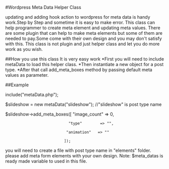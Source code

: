 #Wordpress Meta Data Helper Class

updating and adding hook action to wordpress for meta data is handy work.Step by Step and sometime it is easy to make error.
This class can help programmer to create meta element and updating meta values.
There are some plugin that can help to make meta elements but some of them are needed to pay.Some come with their own design and you may don't satisfy with this.
This class is not plugin and just helper class and let you do more work as you wish.

##How you use this class
It is very easy work
*First you will need to include metaData to load this helper class.
*Then instantiate a new object for a post type.
*After that call add_meta_boxes method by passing default meta values as parameter.

##Example


include\("metaData\.php"\);

\$slideshow = new metaData\("slideshow"\); //"slideshow" is post type name

\$slideshow->add_meta_boxes([
		                       "image_count" => 0,

		                        "type"        => "",

		                       "animation"   => ""
		                       
	                          ]);


you will need to create a file with post type name in "elements" folder.
please add meta form elements with your own design.
Note: $meta_datas is ready made variable to used in this file.